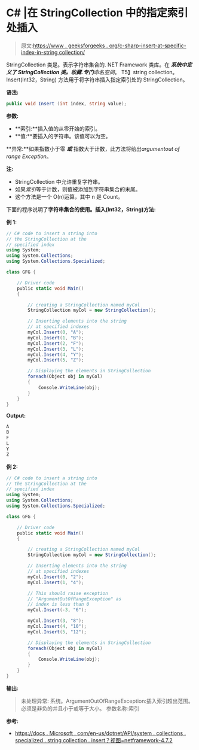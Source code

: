 # C# |在 StringCollection 中的指定索引处插入

> 原文:[https://www . geeksforgeeks . org/c-sharp-insert-at-specific-index-in-string collection/](https://www.geeksforgeeks.org/c-sharp-insert-at-the-specified-index-in-stringcollection/)

StringCollection 类是。表示字符串集合的. NET Framework 类库。在 ***系统中定义了 StringCollection 类。收藏.专门**命名空间*。
T5】string collection。Insert(Int32，String) 方法用于将字符串插入指定索引处的 StringCollection。

**语法:**

```cs
public void Insert (int index, string value);

```

**参数:**

*   **索引:**插入值的从零开始的索引。
*   **值:**要插入的字符串。该值可以为空。

**异常:**如果指数小于零 ***或*** 指数大于计数，此方法将给出*argumentout of range Exception*。

**注:**

*   StringCollection 中允许重复字符串。
*   如果*索引*等于计数，则值被添加到字符串集合的末尾。
*   这个方法是一个 O(n)运算，其中 n 是 Count。

下面的程序说明了**字符串集合的使用。插入(Int32，String)方法:**

**例 1:**

```cs
// C# code to insert a string into
// the StringCollection at the
// specified index
using System;
using System.Collections;
using System.Collections.Specialized;

class GFG {

    // Driver code
    public static void Main()
    {

        // creating a StringCollection named myCol
        StringCollection myCol = new StringCollection();

        // Inserting elements into the string 
        // at specified indexes
        myCol.Insert(0, "A");
        myCol.Insert(1, "B");
        myCol.Insert(2, "F");
        myCol.Insert(3, "L");
        myCol.Insert(4, "Y");
        myCol.Insert(5, "Z");

        // Displaying the elements in StringCollection
        foreach(Object obj in myCol)
        {
            Console.WriteLine(obj);
        }
    }
}
```

**Output:**

```cs
A
B
F
L
Y
Z

```

**例 2:**

```cs
// C# code to insert a string into
// the StringCollection at the
// specified index
using System;
using System.Collections;
using System.Collections.Specialized;

class GFG {

    // Driver code
    public static void Main()
    {

        // creating a StringCollection named myCol
        StringCollection myCol = new StringCollection();

        // Inserting elements into the string
        // at specified indexes
        myCol.Insert(0, "2");
        myCol.Insert(1, "4");

        // This should raise exception
        // "ArgumentOutOfRangeException" as
        // index is less than 0
        myCol.Insert(-3, "6");

        myCol.Insert(3, "8");
        myCol.Insert(4, "10");
        myCol.Insert(5, "12");

        // Displaying the elements in StringCollection
        foreach(Object obj in myCol)
        {
            Console.WriteLine(obj);
        }
    }
}
```

**输出:**

> 未处理异常:
> 系统。ArgumentOutOfRangeException:插入索引超出范围。必须是非负的并且小于或等于大小。
> 参数名称:索引

**参考:**

*   [https://docs . Microsoft . com/en-us/dotnet/API/system . collections . specialized . string collection . insert？视图=netframework-4.7.2](https://docs.microsoft.com/en-us/dotnet/api/system.collections.specialized.stringcollection.insert?view=netframework-4.7.2)
